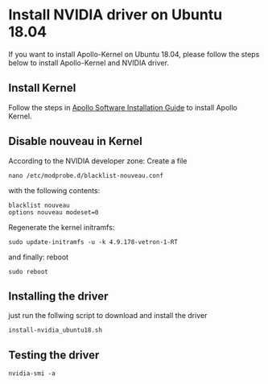 ﻿# Install NVIDIA driver on Ubuntu 18.04
If you want to install Apollo-Kernel on Ubuntu 18.04, please follow the steps below to install Apollo-Kernel and NVIDIA driver.

## Install Kernel
Follow the steps in [Apollo Software Installation Guide](https://github.com/ApolloAuto/apollo/tree/master/docs/quickstart/apollo_software_installation_guide.md#Install-apollo-kernel) to install Apollo Kernel.


## Disable nouveau in Kernel
According to the NVIDIA developer zone: Create a file

```
nano /etc/modprobe.d/blacklist-nouveau.conf
```

with the following contents:

```
blacklist nouveau
options nouveau modeset=0
```

Regenerate the kernel initramfs:

```
sudo update-initramfs -u -k 4.9.178-vetron-1-RT
```

and finally: reboot
```
sudo reboot
```

## Installing the driver
just run the follwing script to download and install the driver
```
install-nvidia_ubuntu18.sh
```

## Testing the driver

```
nvidia-smi -a
```



